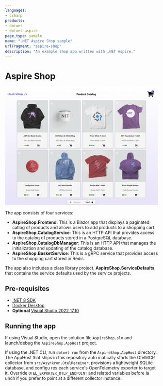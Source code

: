 ```yaml
---
languages:
- csharp
products:
- dotnet
- dotnet-aspire
page_type: sample
name: ".NET Aspire Shop sample"
urlFragment: "aspire-shop"
description: "An example shop app written with .NET Aspire."
---
```


# Aspire Shop

![Screenshot of the web front end the .NET Aspire Shop sample](./images/aspireshop-frontend-complete.png)

The app consists of four services:

- **AspireShop.Frontend**: This is a Blazor app that displays a paginated catlog of products and allows users to add products to a shopping cart.
- **AspireShop.CatalogService**: This is an HTTP API that provides access to the catalog of products stored in a PostgreSQL database.
- **AspireShop.CatalogDbManager**: This is an HTTP API that manages the initialization and updating of the catalog database.
- **AspireShop.BasketService**: This is a gRPC service that provides access to the shopping cart stored in Redis.

The app also includes a class library project, **AspireShop.ServiceDefaults**, that contains the service defaults used by the service projects.

## Pre-requisites

- [.NET 8 SDK](https://dotnet.microsoft.com/download/dotnet/8.0)
- [Docker Desktop](https://www.docker.com/products/docker-desktop/)
- **Optional** [Visual Studio 2022 17.10](https://visualstudio.microsoft.com/vs/preview/)

## Running the app

If using Visual Studio, open the solution file `AspireShop.sln` and launch/debug the `AspireShop.AppHost` project.

If using the .NET CLI, run `dotnet run` from the `AspireShop.AppHost` directory. The AppHost that ships in this repository auto
matically starts the OtelMCP collector from `src/Asynkron.OtelReceiver`, provisions a lightweight SQLite database, and configu
res each service's OpenTelemetry exporter to target it. Override `OTEL_EXPORTER_OTLP_ENDPOINT` and related variables before la
unch if you prefer to point at a different collector instance.
